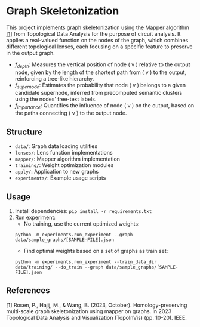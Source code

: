 # Graph Skeletonization

This project implements graph skeletonization using the Mapper algorithm [[1]](#1) from Topological Data Analysis for the purpose of circuit analysis. It applies a real-valued function on the nodes of the graph, which combines different topological lenses, each focusing on a specific feature to preserve in the output graph.

- $f_{depth}$: Measures the vertical position of node \( v \) relative to the output node, given by the length of the shortest path from \( v \) to the output, reinforcing a tree-like hierarchy.  
- $f_{supernode}$: Estimates the probability that node \( v \) belongs to a given candidate supernode, inferred from precomputed semantic clusters using the nodes’ free-text labels.  
- $f_{importance}$: Quantifies the influence of node \( v \) on the output, based on the paths connecting \( v \) to the output node.  


## Structure
- `data/`: Graph data loading utilities
- `lenses/`: Lens function implementations
- `mapper/`: Mapper algorithm implementation
- `training/`: Weight optimization modules
- `apply/`: Application to new graphs
- `experiments/`: Example usage scripts

## Usage
1. Install dependencies: `pip install -r requirements.txt`
2. Run experiment:
    - No training, use the current optimized weights: 
    ```
    python -m experiments.run_experiment --graph data/sample_graphs/[SAMPLE-FILE].json
    ```
    - Find optimal weights based on a set of graphs as train set:
    ```
    python -m experiments.run_experiment --train_data_dir data/training/ --do_train --graph data/sample_graphs/[SAMPLE-FILE].json
    ```

## References
<a id="1">[1]</a> 
Rosen, P., Hajij, M., & Wang, B. (2023, October). Homology-preserving multi-scale graph skeletonization using mapper on graphs. In 2023 Topological Data Analysis and Visualization (TopoInVis) (pp. 10-20). IEEE.
